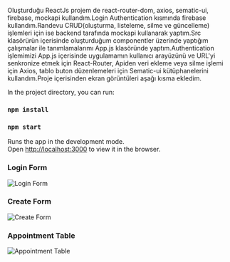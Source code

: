Oluşturduğu ReactJs projem de react-router-dom, axios, sematic-ui, firebase, mockapi kullandım.Login Authentication kısmında firebase kullandım.Randevu CRUD(oluşturma, listeleme, silme ve güncelleme) işlemleri için ise backend tarafında mockapi kullanarak yaptım.Src klasörürün içerisinde oluşturduğum componentler üzerinde yaptığım çalışmalar ile tanımlamalarımı App.js klasöründe yaptım.Authentication işlemimizi App.js içerisinde uygulamamın kullanıcı arayüzünü ve URL'yi senkronize etmek için React-Router, Apiden veri ekleme veya silme işlemi için Axios, tablo buton düzenlemeleri için Sematic-ui kütüphanelerini kullandım.Proje içerisinden ekran görüntüleri aşağı kısma ekledim.




In the project directory, you can run:
### `npm install`

### `npm start`
Runs the app in the development mode.\
Open [http://localhost:3000](http://localhost:3000) to view it in the browser.

### Login Form
![Login Form](https://i.hizliresim.com/ebu3zfv.png)

### Create Form
![Create Form](https://i.hizliresim.com/6946a7g.png)

### Appointment Table
![Appointment Table](https://i.hizliresim.com/ebr1dee.png)
